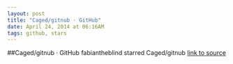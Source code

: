 ```yaml
---
layout: post
title: "Caged/gitnub · GitHub"
date: April 24, 2014 at 06:16AM
tags: github, stars
---
```

##Caged/gitnub · GitHub
fabiantheblind starred Caged/gitnub
[link to source](http://ift.tt/1f8Hy2U) 
